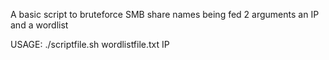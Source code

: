 A basic script to bruteforce SMB share names being fed 2 arguments an IP and a wordlist

USAGE:
./scriptfile.sh wordlistfile.txt IP
